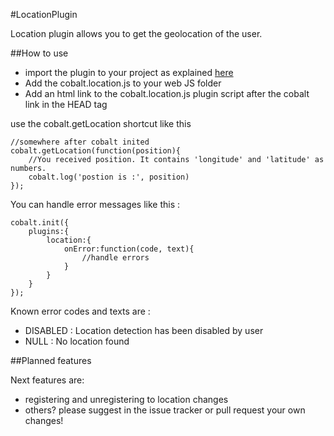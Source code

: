 #LocationPlugin

Location plugin allows you to get the geolocation of the user.


##How to use

* import the plugin to your project as explained [here](https://github.com/cobaltians/cobalt/wiki/Using-plugins)
* Add the cobalt.location.js to your web JS folder
* Add an html link to the cobalt.location.js plugin script after the cobalt link in the HEAD tag

use the cobalt.getLocation shortcut like this

    //somewhere after cobalt inited
    cobalt.getLocation(function(position){
        //You received position. It contains 'longitude' and 'latitude' as numbers.
        cobalt.log('postion is :', position)
    });


You can handle error messages like this :

    cobalt.init({
        plugins:{
            location:{
                onError:function(code, text){
                    //handle errors
                }
            }
        }
    });
    
Known error codes and texts are :

* DISABLED : Location detection has been disabled by user
* NULL : No location found



##Planned features

Next features are:

 * registering and unregistering to location changes
 * others? please suggest in the issue tracker or pull request your own changes!
